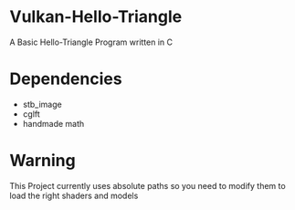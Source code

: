 # Vulkan-Hello-Triangle

A Basic Hello-Triangle Program written in C

# Dependencies
 - stb_image
 - cglft
 - handmade math

# Warning 
 This Project currently uses absolute paths so you need to modify them to load the right shaders and models
